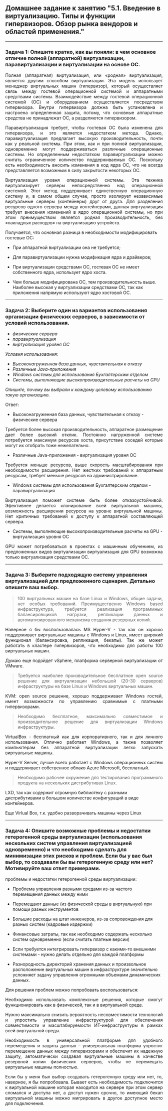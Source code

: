 ## Домашнее задание к занятию "5.1. Введение в  виртуализацию. Типы и функции гипервизоров. Обзор рынка вендоров и  областей применения."

****

### Задача 1: Опишите кратко, как вы поняли: в чем основное отличие полной (аппаратной) виртуализации, паравиртуализации и виртуализации на основе ОС.

<p align="justify"> Полная (аппаратная) виртуализация, или «родная» виртуализация, является другим способом виртуализации. Эта модель использует менеджер виртуальных машин (гипервизор), который осуществляет связь между гостевой операционной системой и аппаратными средствами системы. Взаимодействие между гостевой операционной системой (ОС) и оборудованием осуществляется посредством гипервизора. Внутри гипервизора должна быть установлена и настроена определенная защита, потому, что основные аппаратные средства не принадлежат ОС, а разделяются гипервизором.</p> 

<p align="justify"> Паравиртуализация требует, чтобы гостевая ОС была изменена для гипервизора, и это является недостатком метода. Однако, паравиртуализация предлагает высокую производительность, почти как у реальной системы. При этом, как и при полной виртуализации, одновременно могут поддерживаться различные операционные системы. Но определенным недостатком паравиртуализации можно считать ограниченное количество поддерживаемых ОС. Поскольку есть необходимость вносить изменения в код ядра ОС, что не всегда представляется возможным в силу закрытости некоторых ОС.</p>

<p align="justify"> Виртуализация уровня операционной системы. Эта техника виртуализирует серверы непосредственно над операционной системой. Этот метод поддерживает единственную операционную систему и, в самом общем случае, просто изолирует независимые виртуальные серверы (контейнеры) друг от друга. Для разделения ресурсов одного сервера между контейнерами, данная виртуализация требует внесения изменений в ядро операционной системы, но при этом преимуществом является родная производительность, без «накладных расходов» на виртуализацию устройств.</p>

 Получается, что основная разница в необходимости модифицировать гостевые ОС:

* При аппаратной виртуализации она не требуется;

* Для паравиртуализации нужна модификация ядра и драйверов;

* При виртуализации средствами ОС, гостевая ОС не имеет собственного ядра, использует ядро хоста.

* Чем больше модифицирована ОС, тем производительность выше. Наиболее высокая у виртуализации средствами ОС, так как приложения напрямую используют ядро хостовой ОС.

****

### Задача 2: Выберите один из вариантов использования организации физических серверов, в зависимости от условий использования.

- *физические сервера*
- *паравиртуализация*
- *виртуализация уровня ОС*

*Условия использования:*

- *Высоконагруженная база данных, чувствительная к     отказу*
- *Различные Java-приложения*
- *Windows системы для использования Бухгалтерским     отделом*
- *Системы, выполняющие высокопроизводительные     расчеты на GPU*

*Опишите, почему вы выбрали к каждому целевому использованию такую организацию.* 

Ответ:

* Высоконагруженная база данных, чувствительная к отказу - физические сервера

<p align="justify"> Требуется более высокая производительность, аппаратное размещение дает более высокий отклик. Постоянно нагруженной системе потребуется максимум ресурсов хоста, присутствие соседей которые могут их отобрать тоже нежелательно.</p>

* Различные Java-приложения - виртуализация уровня ОС

<p align="justify"> Требуется меньше ресурсов, выше скорость масштабирования при необходимости расширения. Нет жестких требований к аппаратным ресурсам, требует меньше ресурсов на администрирование.</p>

* Windows системы для использования Бухгалтерским отделом - паравиртуализация

<p align="justify"> Виртуализация поможет системе быть более отказоустойчивой. Эфективнее делается клонирование всей виртуальной машины, возможность расширении ресурсов на уровне виртуальной машины. Нет критичных требований к доступу к аппаратной составляющей сервера.</p>

* Системы, выполняющие высокопроизводительные расчеты на GPU - виртуализация уровня ОС

<p align="justify"> GPU может потребоваться в проектах с машинным обучением, из предложенных видов виртуализации виртуализация для GPU возможна только виртуализация средствами ОС.</p>

****

### Задача 3: Выберите подходящую систему управления виртуализацией для предложенного сценария. Детально опишите ваш выбор.

> <p align="justify"> 100 виртуальных машин на базе Linux и Windows, общие задачи, нет особых требований. Преимущественно Windows based инфраструктура, требуется реализация программных балансировщиков нагрузки, репликации данных и автоматизированного механизма создания резервных копий.</p>

<p align="justify"> Наверное я бы воспользовалась MS Hyper-V - так как он хорошо поддерживает виртуальные машины с Windows и Linux, имеет широкий функционал (балансировка, репликация, бекапы). Так же может работать в кластере гипервизоров, что необходимо для работы 100 виртуальных машин.</p>

<p align="justify"> Думаю еще подойдет vSphere, платформа серверной виртуализации от VMware.</p>

> <p align="justify"> Требуется наиболее производительное бесплатное open source решение для виртуализации небольшой (20-30 серверов) инфраструктуры на базе Linux и Windows виртуальных машин.</p>

<p align="justify"> KVM: open source решение, хорошо поддерживает Windows гостей, имеет возможности по управлению сравнимые с платными гипервизорами.</p>

> <p align="justify"> Необходимо бесплатное, максимально совместимое и производительное решение для виртуализации Windows инфраструктуры.</p>

<p align="justify"> VirtualBox - бесплатный как для корпоративного, так и для личного использования. Отлично работает Windows, а также позволяет компьютерам без аппаратной виртуализации легко запускать виртуальные машины.</p> 

<p align="justify"> Hyper-V Server, лучше всего работает с Windows операционных систем и поддерживает собственное облако Azure Microsoft, бесплатный.</p>

> <p align="justify"> Необходимо рабочее окружение для тестирования программного продукта на нескольких дистрибутивах Linux.</p>

LXD, так как содержит огромную библиотеку с разными дистрибутивами в большом количестве конфигураций в виде контейнеров. 

Еще Virlual Box, т.к. удобно разворачивать машины через Linux

****

### Задача 4: Опишите возможные проблемы и недостатки гетерогенной среды виртуализации (использования нескольких систем управления виртуализацией одновременно) и что необходимо сделать для минимизации этих рисков и проблем. Если бы у вас был выбор, то создавали бы вы гетерогенную среду или нет? Мотивируйте ваш ответ примерами.

проблемы и недостатки гетерогенной среды виртуализации:

* Проблема управления разными средами из-за частого перемещения данных между ними

* Перемещают данные (из физической среды в виртуальную) при помощи разных инструментов

* Большие расходы на штат инженеров, из-за сопровождения для разных систем (кадровые издержки)

* Финансовые затраты, так как необходимо содержать несколько систем одновременно (если считать платные версии)

* Если требуется интегрировать гипервизор с какими-то внешними системами - нужно делать отдельно для каждой платформы

* Разнородность директорий хранения данных и произвольное расположение виртуальных машин в инфраструктуре значительно усложняет задачу управления огромными объемами динамических данных.

 Для решения проблем можно попробовать воспользоваться:  

<p align="justify"> Необходимо использовать комплексные решения, которые смогут функционировать как в физической, так и в виртуальной среде.</p> 

<p align="justify"> Нужно максимально снизить вероятность несовместимости технологий и упростить управление инфраструктурой для обеспечения совместимости и масштабируемости ИТ-инфраструктуры в рамках всей виртуальной среды.</p> 

<p align="justify"> Необходимость в универсальной платформе для удобного перемещения и защиты данных – универсальная платформа упростит перемещение данных между гипервизорами и обеспечит их надежную защиту, автоматически создавая виртуальные машины в качестве резервной копии физических серверов, чтобы не перемещать виртуальные машины полностью.</p> 

<p align="justify"> Если бы у меня был выбор создавать гетерогенную среду или нет, то, наверное, я бы попробовала. Бывает есть необходимость подключится к виртуальной машине которая находится на сервере при этом сервер сломался и доступа нет, а доступ нужен срочно, то имеющий бекап виртуальной машины можно мигрировать в другое доступное место для подключения. </p>
